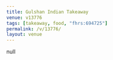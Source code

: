 ```yaml
---
title: Gulshan Indian Takeaway
venue: v13776
tags: [takeaway, food, "fhrs:694725"]
permalink: /v/13776/
layout: venue
---
```

null